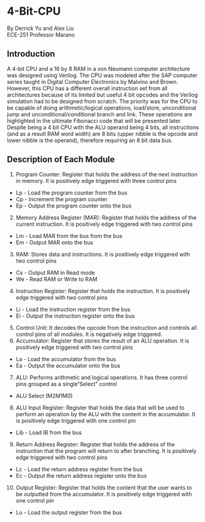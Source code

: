 # 4-Bit-CPU
By Derrick Yu and Alex Liu </br>
ECE-251 Professor Marano

## Introduction
A 4-bit CPU and a 16 by 8 RAM in a von Neumann computer architecture was designed using Verilog. The CPU was modeled after the SAP computer series taught in Digital Computer Electronics by Malvino and Brown. However, this CPU has a different overall instruction set from all architectures because of its limited but useful 4 bit opcodes and the Verilog simulation had to be designed from scratch. The priority was for the CPU to be capable of doing arithmetic/logical operations, load/store, unconditional jump and unconditional/conditional branch and link. These operations are highlighted in the ultimate Fibonacci code that will be presented later. Despite being a 4 bit CPU with the ALU operand being 4 bits, all instructions (and as a result RAM word width) are 8 bits (upper nibble is the opcode and lower nibble is the operand), therefore requiring an 8 bit data bus. 

## Description of Each Module
1. Program Counter: Register that holds the address of the next instruction in memory. It is positively edge triggered with three control pins
  - Lp - Load the program counter from the bus
  - Cp - Increment the program counter 
  - Ep - Output the program counter onto the bus
2. Memory Address Register (MAR): Register that holds the address of the current instruction. It is positively edge triggered with two control pins
  - Lm - Load MAR from the bus from the bus
  - Em - Output MAR onto the bus 
3. RAM: Stores data and instructions. It is positively edge triggered with two control pins
  - Cs - Output RAM in Read mode
  - We - Read RAM or Write to RAM
4. Instruction Register: Register that holds the instruction. It is positively edge triggered with two control pins
  - Li - Load the instruction register from the bus
  - Ei - Output the instruction register onto the bus
5. Control Unit: It decodes the opcode from the instruction and controls all control pins of all modules. It is negatively edge triggered. 
6. Accumulator: Register that stores the result of an ALU operation. It is positively edge triggered with two control pins
  - La - Load the accumulator from the bus
  - Ea - Output the accumulator onto the bus
7. ALU: Performs arithmetic and logical operations. It has three control pins grouped as a single“Select” control
  - ALU Select (M2M1M0)
8. ALU Input Register: Register that holds the data that will be used to perform an operation by the ALU with the content in the accumulator. It is positively edge triggered with one control pin
  - Lib - Load IB from the bus
9. Return Address Register: Register that holds the address of the instruction that the program will return to after branching. It is positively edge triggered with two control pins
  - Lc - Load the return address register from the bus
  - Ec - Output the return address register onto the bus
10. Output Register: Register that holds the content that the user wants to be outputted from the accumulator. It is positively edge triggered with one control pin
  - Lo - Load the output register from the bus

